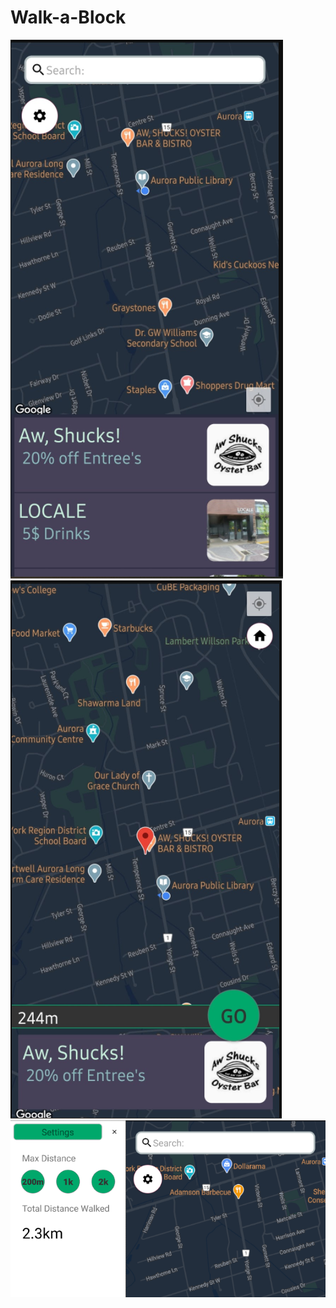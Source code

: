 # Walk-a-Block

![alt text](https://github.com/Alex-Hyde/Alex-Hyde.github.io/blob/main/ProjectImages/Walkablock/1.1.PNG?raw=true)
![alt text](https://github.com/Alex-Hyde/Alex-Hyde.github.io/blob/main/ProjectImages/Walkablock/1.2.PNG?raw=true)
![alt text](https://github.com/Alex-Hyde/Alex-Hyde.github.io/blob/main/ProjectImages/Walkablock/2.png?raw=true)
